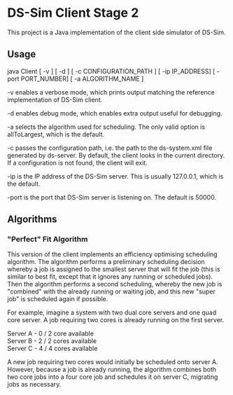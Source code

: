 # DS-Sim Client Stage 2

This project is a Java implementation of the client side simulator of DS-Sim.

## Usage

java Client [ -v ] [ -d ] [ -c CONFIGURATION_PATH ] [ -ip IP_ADDRESS] [ -port PORT_NUMBER] [ -a ALGORITHM_NAME ]

-v enables a verbose mode, which prints output matching the reference implementation of DS-Sim client.

-d enables debug mode, which enables extra output useful for debugging.

-a selects the algorithm used for scheduling. The only valid option is allToLargest, which is the default.

-c passes the configuration path, i.e. the path to the ds-system.xml file generated by ds-server. By default, the client looks in the current directory. If a configuration is not found, the client will exit.

-ip is the IP address of the DS-Sim server. This is usually 127.0.0.1, which is the default.

-port is the port that DS-Sim server is listening on. The default is 50000.

## Algorithms

### "Perfect" Fit Algorithm

This version of the client implements an efficiency optimising scheduling 
algorithm. The algorithm performs a preliminary scheduling decision whereby 
a job is assigned to the smallest server that will fit the job (this is 
similar to best fit, except that it ignores any running or scheduled jobs).
Then the algorithm performs a second scheduling, whereby the new job is 
"combined" with the already running or waiting job, and this new "super job" 
is scheduled again if possible.

For example, imagine a system with two dual core servers and one quad core 
server. A job requiring two cores is already running on the first server.

Server A - 0 / 2 core available <br>
Server B - 2 / 2 cores available <br>
Server C - 4 / 4 cores available <br>

A new job requiring two cores would initially be scheduled onto server A. 
However, because a job is already running, the algorithm combines both two 
core jobs into a four core job and schedules it on server C, migrating jobs 
as necessary. 